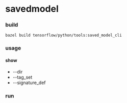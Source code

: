 savedmodel 
===

### build
```
bazel build tensorflow/python/tools:saved_model_cli
```

### usage

#### show
- --dir
- --tag_set
- --signature_def

### run
